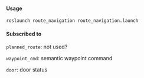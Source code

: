 #### Usage
```
roslaunch route_navigation route_navigation.launch
```

#### Subscribed to
`planned_route`: not used?

`waypoint_cmd`: semantic waypoint command

`door`: door status
